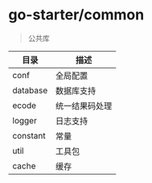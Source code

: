 # go-starter/common

> 公共库

| 目录     | 描述           |
| -------- | -------------- |
| conf     | 全局配置       |
| database | 数据库支持     |
| ecode    | 统一结果码处理 |
| logger   | 日志支持       |
| constant | 常量           |
| util     | 工具包         |
| cache    | 缓存           |
